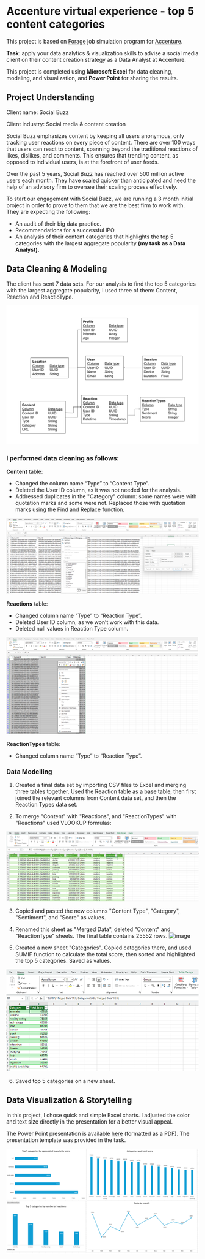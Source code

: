 # Accenture virtual experience - top 5 content categories
This project is based on [Forage](https://www.theforage.com/simulations) job simulation program for [Accenture](https://www.theforage.com/simulations/accenture-nam/data-analytics-mmlb).

**Task**: apply your data analytics & visualization skills to advise a social media client on their content creation strategy as a Data Analyst at Accenture.

This project is completed using **Microsoft Excel** for data cleaning, modeling, and visualization, and **Power Point** for sharing the results.

## Project Understanding
Client name: Social Buzz 

Client industry: Social media & content creation 

Social Buzz emphasizes content by keeping all users anonymous, only tracking user reactions on every piece of content. There are over 100 ways that users can react to content, spanning beyond the traditional reactions of likes, dislikes, and comments. This ensures that trending content, as opposed to individual users, is at the forefront of user 
feeds. 

Over the past 5 years, Social Buzz has reached over 500 million active users each month. They have scaled quicker than anticipated and need the help of an advisory firm to oversee their scaling process effectively. 

To start our engagement with Social Buzz, we are running a 3 month initial project in order 
to prove to them that we are the best firm to work with. They are expecting the following: 
- An audit of their big data practice.
- Recommendations for a successful IPO.
- An analysis of their content categories that highlights the top 5 categories with the largest aggregate popularity **(my task as a Data Analyst).**

## Data Cleaning & Modeling

The client has sent 7 data sets. For our analysis to find the top 5 categories with the largest aggregate popularity, I used three of them: Content, Reaction and ReactioType.

![](/Accenture%20Content%20Analysis/screenshots/data_model.png)

### I performed data cleaning as follows:

**Content** table:
- Changed the column name “Type” to “Content Type”.
- Deleted the User ID column, as it was not needed for the analysis.
- Addressed duplicates in the "Category" column: some names were with quotation marks and some were not. Replaced those with quotation marks using the Find and Replace function.

![](/Accenture%20Content%20Analysis/screenshots/quotation_marks.png)


**Reactions** table:
- Changed column name “Type” to “Reaction Type”.
- Deleted User ID column, as we won’t work with this data.
- Deleted null values in Reaction Type column.

![](/Accenture%20Content%20Analysis/screenshots/blank_types.png)

**ReactionTypes** table:
- Changed column name “Type” to “Reaction Type”.


### Data Modelling
1. Created a final data set by importing CSV files to Excel and merging three tables together. Used the Reaction table as a base table, then first joined the relevant columns from Content data set, and then the Reaction Types data set.

2. To merge "Content" with "Reactions", and "ReactionTypes" with "Reactions" used VLOOKUP formulas:

![](/Accenture%20Content%20Analysis/screenshots/vlookup.png)

3. Copied and pasted the new columns "Content Type", "Category", "Sentiment", and "Score" as values.

4. Renamed this sheet as "Merged Data", deleted "Content" and "ReactionType" sheets. The final table contains 25552 rows.
![image](https://github.com/user-attachments/assets/a2111d37-7688-4f19-834e-b142ff522170)

5. Created a new sheet "Categories". Copied categories there, and used SUMIF function to calculate the total score, then sorted and highlighted the top 5 categories. Saved as values.

![](/Accenture%20Content%20Analysis/screenshots/sumif.png)

6. Saved top 5 categories on a new sheet.

## Data Visualization & Storytelling

In this project, I chose quick and simple Excel charts. I adjusted the color and text size directly in the presentation for a better visual appeal.

The Power Point presentation is available [here](/Accenture%20Content%20Analysis/Social%20Buzz%20Top%20Categories.pdf) (formatted as a PDF). The presentation template was provided in the task.

![](/Accenture%20Content%20Analysis/screenshots/excel_charts.png)

